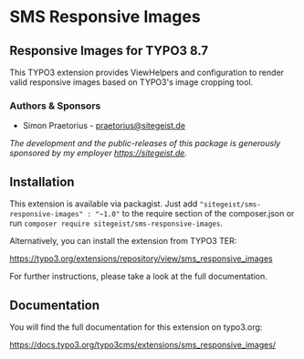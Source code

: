 # SMS Responsive Images

## Responsive Images for TYPO3 8.7

This TYPO3 extension provides ViewHelpers and configuration to render valid
responsive images based on TYPO3's image cropping tool.

### Authors & Sponsors

* Simon Praetorius - praetorius@sitegeist.de

*The development and the public-releases of this package is generously sponsored
by my employer https://sitegeist.de.*

## Installation

This extension is available via packagist. Just add
`"sitegeist/sms-responsive-images" : "~1.0"` to the require section of the
composer.json or run `composer require sitegeist/sms-responsive-images`.

Alternatively, you can install the extension from TYPO3 TER:

https://typo3.org/extensions/repository/view/sms_responsive_images

For further instructions, please take a look at the full documentation.

## Documentation

You will find the full documentation for this extension on typo3.org:

https://docs.typo3.org/typo3cms/extensions/sms_responsive_images/
